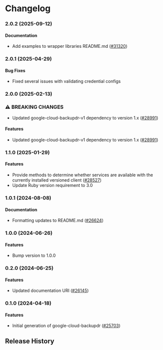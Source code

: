 # Changelog

### 2.0.2 (2025-09-12)

#### Documentation

* Add examples to wrapper libraries README.md ([#31320](https://github.com/googleapis/google-cloud-ruby/issues/31320)) 

### 2.0.1 (2025-04-29)

#### Bug Fixes

* Fixed several issues with validating credential configs 

### 2.0.0 (2025-02-13)

### ⚠ BREAKING CHANGES

* Updated google-cloud-backupdr-v1 dependency to version 1.x ([#28991](https://github.com/googleapis/google-cloud-ruby/issues/28991))

#### Features

* Updated google-cloud-backupdr-v1 dependency to version 1.x ([#28991](https://github.com/googleapis/google-cloud-ruby/issues/28991)) 

### 1.1.0 (2025-01-29)

#### Features

* Provide methods to determine whether services are available with the currently installed versioned client ([#28527](https://github.com/googleapis/google-cloud-ruby/issues/28527)) 
* Update Ruby version requirement to 3.0 

### 1.0.1 (2024-08-08)

#### Documentation

* Formatting updates to README.md ([#26624](https://github.com/googleapis/google-cloud-ruby/issues/26624)) 

### 1.0.0 (2024-06-26)

#### Features

* Bump version to 1.0.0 

### 0.2.0 (2024-06-25)

#### Features

* Updated documentation URI ([#26145](https://github.com/googleapis/google-cloud-ruby/issues/26145)) 

### 0.1.0 (2024-04-18)

#### Features

* Initial generation of google-cloud-backupdr ([#25703](https://github.com/googleapis/google-cloud-ruby/issues/25703)) 

## Release History
